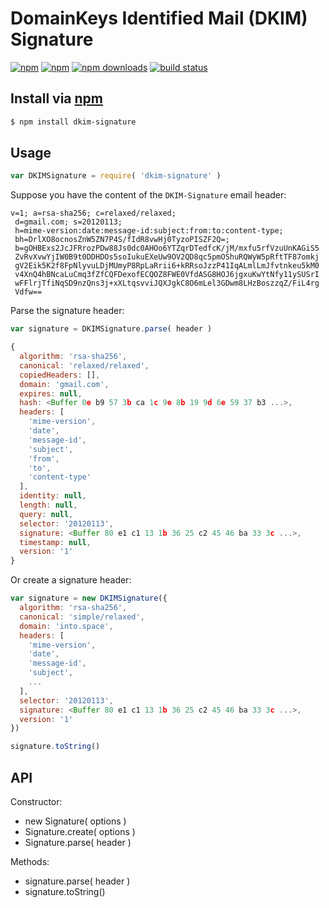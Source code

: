 # DomainKeys Identified Mail (DKIM) Signature
[![npm](https://img.shields.io/npm/v/dkim-signature.svg?style=flat-square)](https://npmjs.com/dkim-signature)
[![npm](https://img.shields.io/npm/l/dkim-signature.svg?style=flat-square)](https://npmjs.com/dkim-signature)
[![npm downloads](https://img.shields.io/npm/dm/dkim-signature.svg?style=flat-square)](https://npmjs.com/dkim-signature)
[![build status](https://img.shields.io/travis/jhermsmeier/node-dkim-signature.svg?style=flat-square)](https://travis-ci.org/jhermsmeier/node-dkim-signature)

## Install via [npm](https://npmjs.com)

```sh
$ npm install dkim-signature
```

## Usage

```js
var DKIMSignature = require( 'dkim-signature' )
```

Suppose you have the content of the `DKIM-Signature` email header:
```
v=1; a=rsa-sha256; c=relaxed/relaxed;
 d=gmail.com; s=20120113;
 h=mime-version:date:message-id:subject:from:to:content-type;
 bh=DrlXO8ocnosZnW5ZN7P4S/fIdR8vwHj0TyzoPISZF2Q=;
 b=gOHBExs2JcJFRrozPDw88Js0dc0AHOo6YTZqrDTedfcK/jM/mxfu5rfVzuUnKAGiS5
 ZvRvXvwYjIW0B9t0DDHDOs5soIukuEXeUw9OV2QD8qc5pmOShuRQWyW5pRftTF87omkj
 gV2Eik5K2f8FpNlyvuLDjMUmyP8RpLaRrii6+kRRsoJzzP41IqALmlLmJfvtnkeu5kM0
 v4XnQ4hBNcaLuCmq3fZfCQFDexofECQOZ8FWE0VfdASG8HOJ6jgxuKwYtNfy11ySUSrI
 wFFlrjTfiNqSD9nzQns3j+xXLtqsvviJQXJgkC8O6mLel3GDwm8LHzBoszzqZ/FiL4rg
 Vdfw==
```

Parse the signature header:
```js
var signature = DKIMSignature.parse( header )
```

```js
{
  algorithm: 'rsa-sha256',
  canonical: 'relaxed/relaxed',
  copiedHeaders: [],
  domain: 'gmail.com',
  expires: null,
  hash: <Buffer 0e b9 57 3b ca 1c 9e 8b 19 9d 6e 59 37 b3 ...>,
  headers: [
    'mime-version',
    'date',
    'message-id',
    'subject',
    'from',
    'to',
    'content-type'
  ],
  identity: null,
  length: null,
  query: null,
  selector: '20120113',
  signature: <Buffer 80 e1 c1 13 1b 36 25 c2 45 46 ba 33 3c ...>,
  timestamp: null,
  version: '1'
}
```

Or create a signature header:
```js
var signature = new DKIMSignature({
  algorithm: 'rsa-sha256',
  canonical: 'simple/relaxed',
  domain: 'into.space',
  headers: [
    'mime-version',
    'date',
    'message-id',
    'subject',
    ...
  ],
  selector: '20120113',
  signature: <Buffer 80 e1 c1 13 1b 36 25 c2 45 46 ba 33 3c ...>,
  version: '1'
})
```

```js
signature.toString()
```

## API

Constructor:

- new Signature( options )
- Signature.create( options )
- Signature.parse( header )

Methods:

- signature.parse( header )
- signature.toString()
